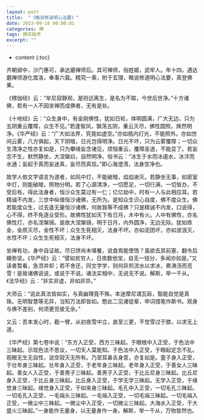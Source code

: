 ```yaml
---
layout: post
title:  "《略说修道明心法要》"
date: 2023-09-18 00:00:01
categories: 禅
tags: 禅宗祖师
excerpt: ""
---
```


* content
{:toc}

齐朝邺中，沙门惠可，承达磨禅师后。其可禅师，俗姓姬，武牢人。年十四，遇达磨禅师游化嵩洛，奉事六载。精究一乘，附于玄理，略说修道明心法要，真登佛果。

《楞伽经》云：“牟尼寂静观，是则远离生，是名为不取，今世后世净。”十方诸佛，若有一人不因坐禅而成佛者，无有是处。

《十地经》云：“众生身中，有金刚佛性，犹如日轮，体明圆满，广大无边，只为五阴重云覆障，众生不见。”若逢智风，飘荡五阴，重云灭尽，佛性圆照，焕然明净。《华严经》云：“广大如法界，究竟如虚空。”亦如瓶内灯光，不能照外。亦如世间云雾，八方俱起，天下阴暗，日光岂得明净。日光不坏，只为云雾覆障；一切众生清净之性亦复如是，只为攀缘妄念诸见，烦恼重云，覆障圣道，不能显了。若妄念不生，默然静坐，大涅槃曰，自然明净。俗书云：“冰生于水而冰遏水，冰泮而水通；妄起于真而妄迷真，妄尽而真现。”即心海澄清，法身空净也。

故学人依文字语言为道者，如风中灯，不能破暗，焰焰谢灭。若静坐无事，如密室中灯，则能破暗，照物分明。若了心源清净，一切愿足，一切行满，一切皆办，不受后有。得此法身者，恒沙众生莫过有一仁；亿亿劫中，时有一人与此相应耳。若精诚不内发，三世中纵值恒沙诸佛，无所为。是知众生识心自度，佛不度众生。佛若能度众生，过去逢无量恒沙诸佛，何故我等不成佛？只是精诚不内发，口说得，心不得，终不免逐业受形。故佛性犹如天下有日月，木中有火。人中有佛性，亦名佛性灯，亦名涅槃镜。是故大涅槃镜，明于日月，内外圆净，无边无际。犹如炼金，金质灭尽，金性不坏；众生生死相灭，法身不坏。亦如泥团坏，亦如波浪灭，水性不坏；众生生死相灭，法身不坏。

坐禅有功，身中自证故。尽日饼尚未堪餐，说食焉能使饱？虽欲去其前塞，翻令后榍弥坚。《华严经》云：“譬如贫穷人，日夜数他宝，自无一钱分，多闻亦如是。”又读者暂看，急须并却；若不舍还，同文字学，则何异煎流水以求冰，煮沸汤而觅雪！是故诸佛说说，或说于不说。诸法实相中，无说无不说。解斯，举一千从。《法华经》云：“非实非虚，非如非异。”

大师云：“说此真法皆如实，与真幽理竟不殊。本迷摩尼谓瓦砾，豁能自觉是真珠。无明智慧等无异，当知万法即皆如。愍此二见诸徒辈，申词措笔作斯书。观身与佛不差别，何须更觅彼无余。”

又云：吾本发心时，截一臂，从初夜雪中立，直至三更，不觉雪过于膝，以求无上道。

《华严经》第七卷中说：“东方入正受，西方三昧起。于眼根中入正受，于色法中三昧起。示现色法不思议，一切天人莫能知。于色法中入正受，于眼起定念不乱。观眼无生无自性，说空寂灭无所有。乃至耳鼻舌身意，亦复如是。童子身入正受，于壮年身三昧起。壮年身入正受，于老年身三昧起。老年身入正受，于善女人三昧起。善女人入正受，于善男子三昧起。善男子入正受，于比丘尼身三昧起。比丘尼身入正受，于比丘身三昧起。比丘身入正受，于学无学三昧起。无学入正受，于缘觉身三昧起。缘觉身入正受，于如来身三昧起。毛孔中入正受，一切毛孔三昧起。一切毛孔入正受，一毛端头三昧起。一毛端入正受，一切毛端三昧起。一切毛端入正受，一微尘中三昧起。一微尘中入正受，一切微尘三昧起。大海水入正受，于大盛火三昧起。”一身能作无量身，以无量身作一身。解斯，举一千从，万物皆然也。


